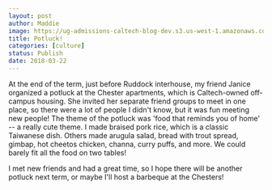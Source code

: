 ```yaml
---
layout: post
author: Maddie
image: https://ug-admissions-caltech-blog-dev.s3.us-west-1.amazonaws.com/old_pictures/6a01b8d28f2857970c01bb09ff4975970d-pi.jpg
title: Potluck!
categories: [culture]
status: Publish
date: 2018-03-22
---
```


At the end of the term, just before Ruddock interhouse, my friend Janice organized a potluck at the Chester apartments, which is Caltech-owned off-campus housing. She invited her separate friend groups to meet in one place, so there were a lot of people I didn't know, but it was fun meeting new people!
The theme of the potluck was 'food that reminds you of home' -- a really cute theme. I made braised pork rice, which is a classic Taiwanese dish. Others made arugula salad, bread with trout spread, gimbap, hot cheetos chicken, channa, curry puffs, and more. We could barely fit all the food on two tables!

I met new friends and had a great time, so I hope there will be another potluck next term, or maybe I'll host a barbeque at the Chesters!
